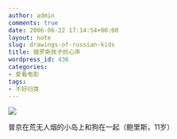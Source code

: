 ```yaml
---
author: admin
comments: true
date: 2006-06-22 17:14:54+00:00
layout: note
slug: drawings-of-russian-kids
title: 俄罗斯孩子的心声
wordpress_id: 436
categories:
- 爱看电影
tags:
- 不好归类
---
```


![](http://image2.sina.com.cn/dy/w/p/2006-06-22/U1398P1T1D10224404F1395DT20060622112302.jpg)

普京在荒无人烟的小岛上和狗在一起（鲍里斯，11岁） 
